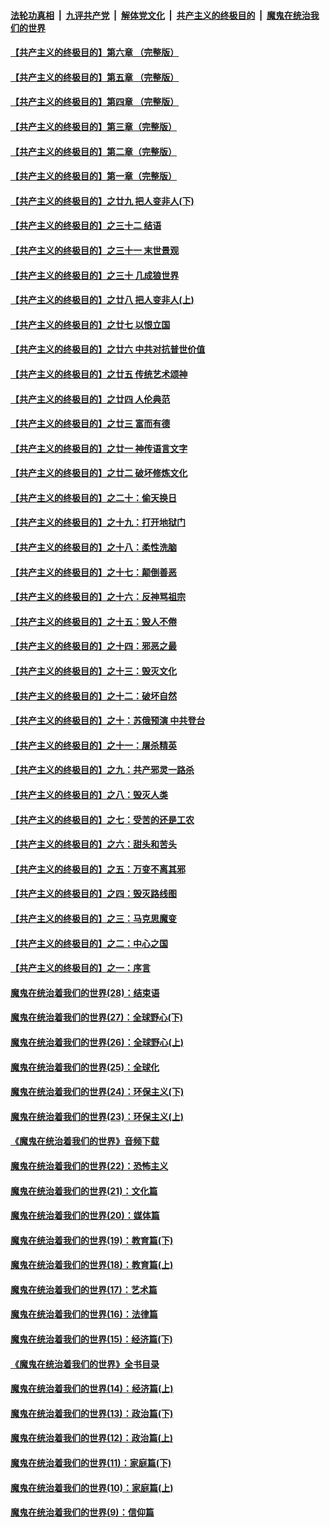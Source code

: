 ####  [法轮功真相](../../../../basic/blob/master/README.md?t=04011930) &nbsp;|&nbsp; [九评共产党](../../../../9ping.md/blob/master/README.md?t=04011930) &nbsp;|&nbsp; [解体党文化](../../../../jtdwh.md/blob/master/README.md?t=04011930)  &nbsp;|&nbsp; [共产主义的终极目的](../../../../gczydzjmd.md/blob/master/README.md?t=04011930) &nbsp;|&nbsp; [魔鬼在统治我们的世界](../../../../mgztzwmdsj.md/blob/master/README.md?t=04011930) 

#### [【共产主义的终极目的】第六章 （完整版）](../pages/nsc422/n11428913.md?t=04011930) 

#### [【共产主义的终极目的】第五章 （完整版）](../pages/nsc422/n11428912.md?t=04011930) 

#### [【共产主义的终极目的】第四章 （完整版）](../pages/nsc422/n11428907.md?t=04011930) 

#### [【共产主义的终极目的】第三章（完整版）](../pages/nsc422/n11428848.md?t=04011930) 

#### [【共产主义的终极目的】第二章（完整版）](../pages/nsc422/n11428831.md?t=04011930) 

#### [【共产主义的终极目的】第一章（完整版）](../pages/nsc422/n11417651.md?t=04011930) 

#### [【共产主义的终极目的】之廿九 把人变非人(下)](../pages/nsc422/n11344140.md?t=04011930) 

#### [【共产主义的终极目的】之三十二 结语](../pages/nsc422/n11360535.md?t=04011930) 

#### [【共产主义的终极目的】之三十一 末世景观](../pages/nsc422/n11351129.md?t=04011930) 

#### [【共产主义的终极目的】之三十 几成狼世界](../pages/nsc422/n11348280.md?t=04011930) 

#### [【共产主义的终极目的】之廿八 把人变非人(上)](../pages/nsc422/n11340492.md?t=04011930) 

#### [【共产主义的终极目的】之廿七 以恨立国](../pages/nsc422/n11336944.md?t=04011930) 

#### [【共产主义的终极目的】之廿六 中共对抗普世价值](../pages/nsc422/n11324785.md?t=04011930) 

#### [【共产主义的终极目的】之廿五 传统艺术颂神](../pages/nsc422/n11296396.md?t=04011930) 

#### [【共产主义的终极目的】之廿四 人伦典范](../pages/nsc422/n11296397.md?t=04011930) 

#### [【共产主义的终极目的】之廿三 富而有德](../pages/nsc422/n11283598.md?t=04011930) 

#### [【共产主义的终极目的】之廿一 神传语言文字](../pages/nsc422/n11263265.md?t=04011930) 

#### [【共产主义的终极目的】之廿二 破坏修炼文化](../pages/nsc422/n11245728.md?t=04011930) 

#### [【共产主义的终极目的】之二十：偷天换日](../pages/nsc422/n11238846.md?t=04011930) 

#### [【共产主义的终极目的】之十九：打开地狱门](../pages/nsc422/n11206376.md?t=04011930) 

#### [【共产主义的终极目的】之十八：柔性洗脑](../pages/nsc422/n11199994.md?t=04011930) 

#### [【共产主义的终极目的】之十七：颠倒善恶](../pages/nsc422/n11179782.md?t=04011930) 

#### [【共产主义的终极目的】之十六：反神骂祖宗](../pages/nsc422/n11166798.md?t=04011930) 

#### [【共产主义的终极目的】之十五：毁人不倦](../pages/nsc422/n11166792.md?t=04011930) 

#### [【共产主义的终极目的】之十四：邪恶之最](../pages/nsc422/n11150249.md?t=04011930) 

#### [【共产主义的终极目的】之十三：毁灭文化](../pages/nsc422/n11135227.md?t=04011930) 

#### [【共产主义的终极目的】之十二：破坏自然](../pages/nsc422/n11135214.md?t=04011930) 

#### [【共产主义的终极目的】之十：苏俄预演 中共登台](../pages/nsc422/n11118424.md?t=04011930) 

#### [【共产主义的终极目的】之十一：屠杀精英](../pages/nsc422/n11118442.md?t=04011930) 

#### [【共产主义的终极目的】之九：共产邪灵一路杀](../pages/nsc422/n11114139.md?t=04011930) 

#### [【共产主义的终极目的】之八：毁灭人类](../pages/nsc422/n11108503.md?t=04011930) 

#### [【共产主义的终极目的】之七：受苦的还是工农](../pages/nsc422/n11101809.md?t=04011930) 

#### [【共产主义的终极目的】之六：甜头和苦头](../pages/nsc422/n11096971.md?t=04011930) 

#### [【共产主义的终极目的】之五：万变不离其邪](../pages/nsc422/n11091285.md?t=04011930) 

#### [【共产主义的终极目的】之四：毁灭路线图](../pages/nsc422/n11086284.md?t=04011930) 

#### [【共产主义的终极目的】之三：马克思魔变](../pages/nsc422/n11061941.md?t=04011930) 

#### [【共产主义的终极目的】之二：中心之国](../pages/nsc422/n11047728.md?t=04011930) 

#### [【共产主义的终极目的】之一：序言](../pages/nsc422/n11086077.md?t=04011930) 

#### [魔鬼在统治着我们的世界(28)：结束语](../pages/nsc422/n10936246.md?t=04011930) 

#### [魔鬼在统治着我们的世界(27)：全球野心(下)](../pages/nsc422/n10928319.md?t=04011930) 

#### [魔鬼在统治着我们的世界(26)：全球野心(上)](../pages/nsc422/n10900318.md?t=04011930) 

#### [魔鬼在统治着我们的世界(25)：全球化](../pages/nsc422/n10788205.md?t=04011930) 

#### [魔鬼在统治着我们的世界(24)：环保主义(下)](../pages/nsc422/n10695307.md?t=04011930) 

#### [魔鬼在统治着我们的世界(23)：环保主义(上)](../pages/nsc422/n10688613.md?t=04011930) 

#### [《魔鬼在统治着我们的世界》音频下载](../pages/nsc422/n10635553.md?t=04011930) 

#### [魔鬼在统治着我们的世界(22)：恐怖主义](../pages/nsc422/n10614727.md?t=04011930) 

#### [魔鬼在统治着我们的世界(21)：文化篇](../pages/nsc422/n10597706.md?t=04011930) 

#### [魔鬼在统治着我们的世界(20)：媒体篇](../pages/nsc422/n10586579.md?t=04011930) 

#### [魔鬼在统治着我们的世界(19)：教育篇(下)](../pages/nsc422/n10564808.md?t=04011930) 

#### [魔鬼在统治着我们的世界(18)：教育篇(上)](../pages/nsc422/n10526970.md?t=04011930) 

#### [魔鬼在统治着我们的世界(17)：艺术篇](../pages/nsc422/n10499093.md?t=04011930) 

#### [魔鬼在统治着我们的世界(16)：法律篇](../pages/nsc422/n10485969.md?t=04011930) 

#### [魔鬼在统治着我们的世界(15)：经济篇(下)](../pages/nsc422/n10469975.md?t=04011930) 

#### [《魔鬼在统治着我们的世界》全书目录](../pages/nsc422/n10464261.md?t=04011930) 

#### [魔鬼在统治着我们的世界(14)：经济篇(上)](../pages/nsc422/n10457370.md?t=04011930) 

#### [魔鬼在统治着我们的世界(13)：政治篇(下)](../pages/nsc422/n10448270.md?t=04011930) 

#### [魔鬼在统治着我们的世界(12)：政治篇(上)](../pages/nsc422/n10444576.md?t=04011930) 

#### [魔鬼在统治着我们的世界(11)：家庭篇(下)](../pages/nsc422/n10440961.md?t=04011930) 

#### [魔鬼在统治着我们的世界(10)：家庭篇(上)](../pages/nsc422/n10435448.md?t=04011930) 

#### [魔鬼在统治着我们的世界(9)：信仰篇](../pages/nsc422/n10432159.md?t=04011930) 

